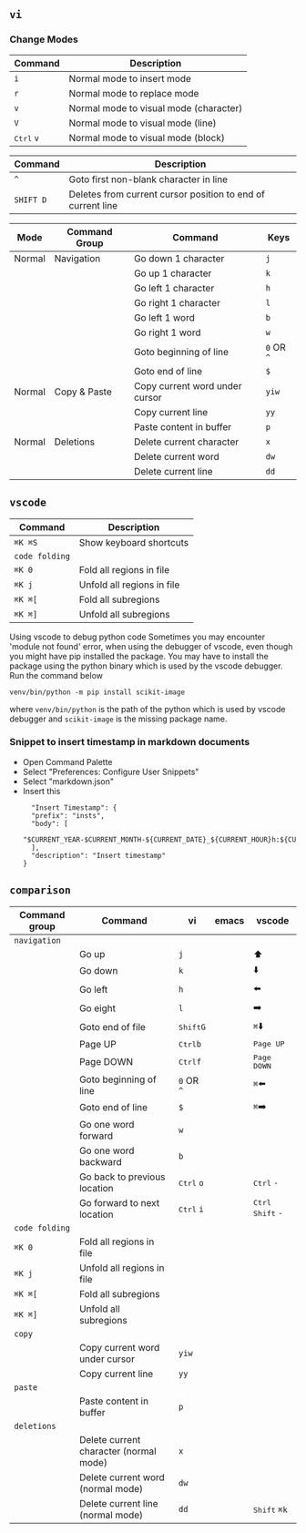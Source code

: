 
## `vi`

### Change Modes
| Command | Description |
| ------- | ----------- |
| `i` | Normal mode to insert mode |
| `r` | Normal mode to replace mode |
| `v` | Normal mode to visual mode (character) |
| `V` | Normal mode to visual mode (line) |
| <kbd>Ctrl</kbd> `v` | Normal mode to visual mode (block) |

| Command | Description |
| ------- | ----------- |
| `^` | Goto first non-blank character in line |
| `SHIFT D` | Deletes from current cursor position to end of current line |


| Mode       | Command Group                 | Command                         | Keys                  |
| -----------| -----------                   | -------                         | -------               |
|  Normal    | Navigation                    | Go down 1 character             | `j`                   |
|            |                               | Go up 1 character               | `k`                   |
|            |                               | Go left 1 character             | `h`                   |
|            |                               | Go right 1 character            | `l`                   |
|            |                               | Go left 1 word                  | `b`                   |
|            |                               | Go right 1 word                 | `w`                   |
|            |                               | Goto beginning of line          | `0` OR `^`            |
|            |                               | Goto end of line                | `$`                   |
|  Normal    | Copy & Paste                  | Copy current word under cursor  | `yiw`                 |
|            |                               | Copy current line               | `yy`                  |
|            |                               | Paste content in buffer         | `p`                   |
|  Normal    | Deletions                     | Delete current character        | `x`                   |
|            |                               | Delete current word             | `dw`                  |
|            |                               | Delete current line             | `dd`                  |

## `vscode`
| Command | Description |
| ------- | ----------- |
| `⌘K ⌘S` | Show keyboard shortcuts |
| `code folding`  |                    |
| `⌘K 0` | Fold all regions in file   |
| `⌘K j` | Unfold all regions in file |
| `⌘K ⌘[` | Fold all subregions |
| `⌘K ⌘]` | Unfold all subregions |

Using vscode to debug python code
Sometimes you may encounter 'module not found' error, when using the debugger of vscode, even though you might have pip installed the package. You may have to install the package using the python binary which is used by the vscode debugger. Run the command below

`venv/bin/python -m pip install scikit-image`

where `venv/bin/python` is the path of the python which is used by vscode debugger and `scikit-image` is the missing package name.
### Snippet to insert timestamp in markdown documents
- Open Command Palette
- Select "Preferences: Configure User Snippets"
- Select "markdown.json"
- Insert this
  ```
    "Insert Timestamp": {
    "prefix": "insts",
    "body": [
        "$CURRENT_YEAR-$CURRENT_MONTH-${CURRENT_DATE}_${CURRENT_HOUR}h:${CURRENT_MINUTE}m:${CURRENT_SECOND}s"
    ],
    "description": "Insert timestamp"
  }
  ```
## `comparison`
|  Command group  |       Command                  |    vi                  |    emacs    | vscode     |
| ----------------| -----------                    | -------                | ----------- |----------- |
| `navigation`    |                                |                        |             |
|                 | Go up                          |   `j`                  |             |  :arrow_up:    |
|                 | Go down                        |   `k`                  |             |  :arrow_down:    |
|                 | Go left                        |   `h`                  |             |  :arrow_left:    |
|                 | Go eight                       |   `l`                  |             |  :arrow_right:    |
|                 | Goto end of file               |   <kbd>Shift</kbd>`G`  |             |  `⌘`:arrow_down:    |
|                 | Page UP                        |   <kbd>Ctrl</kbd>`b`   |             |   <kbd>Page UP</kbd>   |
|                 | Page DOWN                      |   <kbd>Ctrl</kbd>`f`   |             |   <kbd>Page DOWN</kbd>   |
|                 | Goto beginning of line         |   `0` OR `^`           |             |  `⌘`:arrow_left:    |
|                 | Goto end of line               |   `$`                  |             |  `⌘`:arrow_right:    |
|                 | Go one word forward            |   `w`           |                    |      |
|                 | Go one word backward           |   `b`                  |             |     |
|                 | Go back to previous location   |   <kbd>Ctrl</kbd> `o`  |             |  <kbd>Ctrl</kbd> `-`    |
|                 | Go forward to next location    |   <kbd>Ctrl</kbd> `i`  |             | <kbd>Ctrl</kbd> <kbd>Shift</kbd> `-`    |
| `code folding`  |                    |
| `⌘K 0` | Fold all regions in file   |
| `⌘K j` | Unfold all regions in file |
| `⌘K ⌘[` | Fold all subregions |
| `⌘K ⌘]` | Unfold all subregions |
| `copy`          |                                    |                         |             |       |
|                 | Copy current word under cursor     |   `yiw`                 |             |       |
|                 | Copy current line                  |   `yy`                  |             |       |
| `paste`     |                          |         |
|                 | Paste content in buffer               |   `p`                 |             |       |
| `deletions`     |                                        |         |
|                 | Delete current character (normal mode) |   `x`  |             |    |
|                 | Delete current word (normal mode)      |   `dw`  |             |    |
|                 | Delete current line (normal mode)      |   `dd`  |             |  <kbd>Shift</kbd> `⌘k`  |
